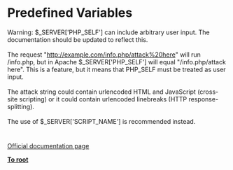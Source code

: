 # Predefined Variables



Warning: $_SERVER[&apos;PHP_SELF&apos;] can include arbitrary user input. The documentation should be updated to reflect this.<br><br>The request "http://example.com/info.php/attack%20here" will run /info.php, but in Apache $_SERVER[&apos;PHP_SELF&apos;] will equal "/info.php/attack here". This is a feature, but it means that PHP_SELF must be treated as user input.<br><br>The attack string could contain urlencoded HTML and JavaScript (cross-site scripting) or it could contain urlencoded linebreaks (HTTP response-splitting).<br><br>The use of $_SERVER[&apos;SCRIPT_NAME&apos;] is recommended instead.  

#

[Official documentation page](https://www.php.net/manual/en/reserved.variables.php)

**[To root](/README.md)**